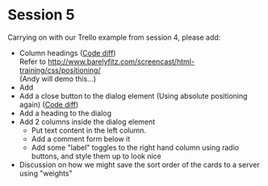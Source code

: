 # Session 5

Carrying on with our Trello example from session 4, please add:

- Column headings ([Code diff](https://github.com/andymantell/frontend-training-1-html-and-css-fundamentals/commit/99e0e22a319f851f035e379ff6b10e3b90ce43e8))  
  Refer to http://www.barelyfitz.com/screencast/html-training/css/positioning/  
  (Andy will demo this...)
- Add <dialog> elements and open them on click ([Code diff](https://github.com/andymantell/frontend-training-1-html-and-css-fundamentals/commit/9e96de1fe7913393d239311936df0c1edcf5e6a4))  
- Add a close button to the dialog element (Using absolute positioning again) ([Code diff](https://github.com/andymantell/frontend-training-1-html-and-css-fundamentals/commit/79913fd69b676b28cd1dc6d062236a6ea1f9fbe0))  
- Add a heading to the dialog
- Add 2 columns inside the dialog element
  - Put text content in the left column.
  - Add a comment form below it
  - Add some "label" toggles to the right hand column using radio buttons, and style them up to look nice
- Discussion on how we might save the sort order of the cards to a server using "weights"
